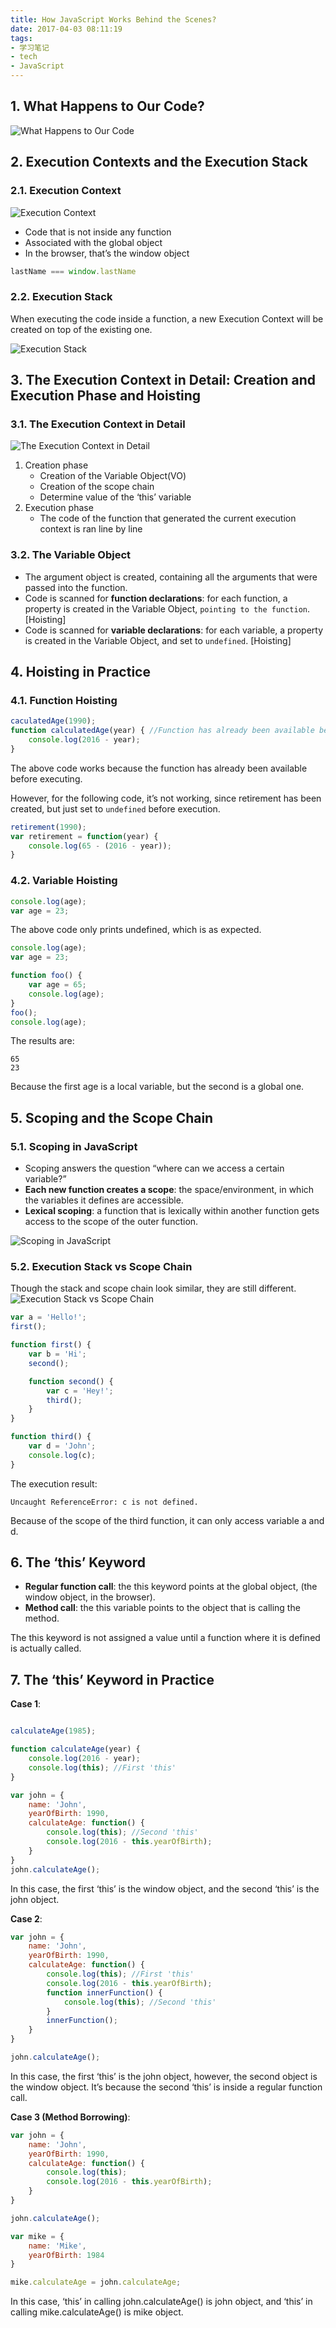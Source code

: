 ```yaml
---
title: How JavaScript Works Behind the Scenes?
date: 2017-04-03 08:11:19
tags:
- 学习笔记
- tech
- JavaScript
---
```


## 1. What Happens to Our Code?
![What Happens to Our Code](https://lh3.googleusercontent.com/O55ygo71OcIq1ZWkeq5MmJgJvngfikY68Y2u-P3HGg4JhMIQ_Nl4WA1LwQnpnartTQjnIrbanKGdCkUy8AUdY3nzu0qhpi_P7wZ0LOn_B8GF5Ot5PvxlP6IfR-OO4eCQhUHC6-MwQH1HL7gzV2JpmNSjT-D_8yrts5VVjXuuLItm5Rfm0bslWS2jZqIGJeuXg1Nd-eojrgVbMS3nL9P0R6uEbwpKXPrGu77WoTalhjbgKM-QLzdpsB0c7y9JqLHHobxqjrHI9Wogz0Szkcu0RfnB-1HryWlzsrollu8ncuzm8t730UV8GVNnviVSjWwlgEkeGPIDF1bonP1iFNLTVK7FdWtW11xxM2cuhjhdMp-jQnZjNpHoisOxEX0Kv7v81TOPQFukptupXiC42FuklYnqrUc1wLLhekUXwJSyKAxS93lvxSvxIWSuKJR9JjbgY3ZXwnst7K6A4YXwvqXoO2U71R6btXJK0YFiNN4coUO_VdDRqqq-EddpJrOzgUpf46BUlRhZ4S0HUbgfzFUbdhpllQrFC0kWQOwuYhVRHp7MASml8l6QsQsbPE1IFJ4u20yDwmuvA9g75i339JNGPKtmpo40tTA_Way8X434_oCKlUwx2JuAeBMLIF-2RIsOA-DPPniHT2HBp6uYQr9CvfsX1xVHQwOSqQKEP9cRFQ=w1440-h558-no)

## 2. Execution Contexts and the Execution Stack
### 2.1. Execution Context
![Execution Context](https://lh3.googleusercontent.com/i7-xaGbNE0MKmlhdicghBytDi0k7AkekQBcPbc9HcXf2Lwn8cEx0Nr2UBQGlUVW1MUgzLsRt9o5KVeD7MIXPSIfEy33wWJSesaRJsJsgH6QBBKBNcl39YM75gMaT9XrQYbBDmyb4snP0d4Loz0Tpngo-BMLZ9jsVfzMTbXFww5f8PYHwFTJ7O5nB00sss588aILyLHQyps7mGpl_ZMSHL6Xkw3sWC-4Q1efkT-BGoSfkS8-swaE-Pm1AiH_5_OFThjcpobfh2pyOvDbs7Xb9sYmURhNuBBVsFSz5YUQtrb4jcL5tO6aUtQu6OYAhHVpk7Vf89JN2Iqxp7dGPIP9QPD-DOM-_mLAhvmUDWDeTMFyCQbTRweycYC-9EFlpaOcKLCuuTWQnqgynyaOFT59rO040W_-OvqnH1rIQli4TZxRGxJmTeU6EsTzUVq0t3p67AFMpEGJu-LHRB3_f7KcU-aqZOenwdIgj-6eNvWtTZzaDVOBD2O8MG8mB_Jdfh5cpruhWKDPdgYChfPyvba2PtVhgj4KRk8K-lWttQLrZexVC0OJR-sxtfZ8bCDNp4Z7TQbHI0zmKBS02sEa91ecrRr_2PnXLF3RgxR8AmxMNs-_cs2ZhFcM_tWqwkJlSdrIVLm7f1_2ZuKKnGhaCtgSOHDB1_7Sqa0SuD6n2Y_yiOw=w698-h838-no)
- Code that is not inside any function
- Associated with the global object
- In the browser, that’s the window object

```javaScript
lastName === window.lastName
```

### 2.2. Execution Stack
When executing the code inside a function, a new Execution Context will be created on top of the existing one.

![Execution Stack](https://lh3.googleusercontent.com/Kslrk3U4J-QrkOX7zp3hUC2UIBxorVssUHX_ybRAUKELW8686sptO1exa9rM-87sI5A30N74aIQZh8NyCeqVQO1D469aNIbH8TwFFs1ybPcx1a0Xpg9_m84GrM3S6lkSgr3zWsN5KZrG3P34mWa_Zz_fWzz_7MFmjqsChDcrNLqazE8wkwGlbLt_bb_aaleUh26GEwCD_Wvgv5ijvPK2QwJnU6I2Wm-JMXZENdSxhPuijJD-6ve7T8MqlJ5H6Ufi1WuzXKSs-llulsMfBPkAz2LitwjGhKoPibij8ObYlgILT90EK6ZlR8qKbnCG193CJfG0EaO98UQaZ6ZHJBSDRW1C5gQEcAtYCSi5bM2RCcVFZAZV8zBEVwec4yfd0iQHlNGklpphLzwv7zPG3yhtwav9VWq-ORP0brJ2i7o3ISIKFT5IY8sO8NWNkzx9EN7jg2TEU58SSKNXatjG52l0bC-_rWuK4bXpennNZl142UzBkFGsRn6Rw89ePPQcyhlSA98gw3veq4DLjIufio3Oo6_jxdxP-MHP62W0_B5L81e8EqoNrbt_MO9XwZLJtKaamt_56_L3qe3L71mCmYVqAk0CoFLrn8qXF-_LQmRjWGNwGfOtgMlLeEKweqov4KTou7oPyZmIQ0WDyTDmK3O4rTLy3uAJXjhNMRBNqXAg0g=w1440-h805-no)

## 3. The Execution Context in Detail: Creation and Execution Phase and Hoisting
### 3.1. The Execution Context in Detail
![The Execution Context in Detail](https://lh3.googleusercontent.com/pf0WfjuVDh6ufRtT5lKLPEF0G5yAbSS_toYzm_HZh-dNcvEz8dadve0vF2j8P8ZUa7k0SIEjGHc4_qZXLPg8Yvs5Gb8QTKtKZRXgBmSdXNwASi4XUm4UmiDg4E6pVE0o2W_WoXhjeXp9tZByuTkGpTXV0Io_zR9f1gXkaszM2sAzjRkxOXN5AwoDR9NmUhkIaYa6_BF0_H7dpBlqOJO7GErgmE0-71a-mctQBR2dnRyO4nMcCB5KkYp-rNyZd-NESd8I_XMPWA1CtRpuJ9z0MNq4iXrlXt7FgmPD-iJ32Mx9xaLiwC778u_C1Os-sdVy_F65iUrtEqNXTekoQh16aVDcRF2bdPUX7Ph7WV3Bvl4M6TYg17PokRxg-YvVdT3SR4s0IcfjKCMwb49OIS3iHPFRv78qS_E8X1yv8XwXazEnqRSRSmCBk3Z_iFqPtEV5OOYo7wlMNnVBemhsZ7dMqPrpnMbJhRE5YvVp3k32gCEA5GTVtVoYXAUxcerwVQZRlonhnT6OXeDVrPXTRtqVS0nh84hx0TeLTsBzXdjkAKG0f4mBMC2_AWX0e9NeLWtTFLAIsXJl15xYGK9aiVm1d_VA2Z6D1mSB-BhPj5qpYS6zFQwWhhCD-JqbjJZG6ETL8_bpdmebNCFVNzcxk7WsR5LK8ySID_IecQJPn19TfQ=w453-h544-no)
1. Creation phase
	- Creation of the Variable Object(VO)
	- Creation of the scope chain
	- Determine value of the ‘this’ variable
2. Execution phase
	- The code of the function that generated the current execution context is ran line by line

### 3.2. The Variable Object
- The argument object is created, containing all the arguments that were passed into the function.
- Code is scanned for **function declarations**: for each function, a property is created in the Variable Object, `pointing to the function`. [Hoisting]
- Code is scanned for **variable declarations**: for each variable, a property is created in the Variable Object, and set to `undefined`. [Hoisting]

## 4. Hoisting in Practice
### 4.1. Function Hoisting
```javaScript
caculatedAge(1990);
function calculatedAge(year) { //Function has already been available before executing
	console.log(2016 - year);
}
```

The above code works because the function has already been available before executing.

However, for the following code, it’s not working, since retirement has been created, but just set to ``undefined`` before execution.

```javaScript
retirement(1990);
var retirement = function(year) {
	console.log(65 - (2016 - year));
}
```

### 4.2. Variable Hoisting
```javaScript
console.log(age);
var age = 23;
```

The above code only prints undefined, which is as expected.

```javaScript
console.log(age);
var age = 23;

function foo() {
	var age = 65;
	console.log(age);
}
foo();
console.log(age);
```

The results are:
```
65
23
```

Because the first age is a local variable, but the second is a global one.


## 5. Scoping and the Scope Chain
### 5.1. Scoping in JavaScript
- Scoping answers the question “where can we access a certain variable?”
- **Each new function creates a scope**: the space/environment, in which the variables it defines are accessible.
- **Lexical scoping**: a function that is lexically within another function gets access to the scope of the outer function.

![Scoping in JavaScript](https://lh3.googleusercontent.com/F4IJgAKT-DtOdIqxYEgCzS_im4MhDRX2VjF87eQkppiqA0jH2B-_ILhjtd5GmkmvOofxfcFvLvCIKOqyPJ9lkgHmYdPQvuCVHDxzUgQJKe5v81RMU_Gzbqe018Erp2Q6z9dDNwICMctzdJsYnv9YM3nLgg255Qr-6Ml9zoR1moGZjQEDTAlPFIUxioSS_GNm41KYGaBp7A03Hp745fKCPJJ6vtZ2ko0PbFfs_Imxgo8bvxwtC6wuw9IwfynWhwJHnPhyVYFL4KpmHbzWnlBVQU9du6gCElBNNQnUUOnSyYAyVNfiRPYd7ifb2Oj8KUwFl73bJqVQ1JQNhipx0qFwbDfUqSo7Z8aF9CxWLBFyPvd6lKaZyBTVcUvMAHd5J4Fp9W3mZWOopCKzrBQIrN6O4vW7peoZEgEc-027t1wpln7pQZ-4EUOTb7tRxF0qnLwcTPxzFNFjne2gLiL9oQeOG9Uta12St74BqUM9eDKFv7fvzfERLjmvVE6j4WD0LwXaWt2e_12qjU3A4l-9z4FfsGUbUlbY5M-xcPIkXSJJSEaG3s_H9TG4LB1FPrbJIvrWzB9dR0LUKMYt4W2lNRtbFQwdLjc7CNBF4Z1nv1s5m9xEOWNX5be7ZXEKgh10WMSaHF2sNOPnxuiE7y9eRjXFhMtQtNQUIxRydVum7N4dKg=w1440-h560-no)

### 5.2. Execution Stack vs Scope Chain
Though the stack and scope chain look similar, they are still different.
![Execution Stack vs Scope Chain](https://lh3.googleusercontent.com/boB66Vu2o8EFG1Q8eWHzMDlCviauiFy2kX9ra0vi7TIg9-covb4qyOaz6sWgkukQlfhTl1eB-zeww6-wPd1aIhc6xdysxDFHeilC2VceCgfiPZfrhvvq7I4vErzy8kqbipEkFLRFH0w5jHseqzYpLf6dNJ5LZPNAv4FSrDSGMZ1Se1hHOP1xjfptBUqOANZjzgDqfSVNBjSzrxQIf7DJa25UUijwP24rZtxsVCU6gVO3qu1Z_KOzNsGMRKmL4SmAjW4DjtyBzCQEppanyCIJMubOtGZlQN3as2zZ2bDteFWtvJ_kKSMsRTP5Apu3W1bxEX0ABqy_POobuEsYCqKmlQyga6jt8ujUhFnpoQzJC_Gq4sdZ2-qAH4E5h48gUwFCS2HH-d1Q4zckCR4vs7C7EwGfrWVHYcaH0WUHnm43gav0xTenX_OwMKIHODWOkn76jJDdgMIHxSfIFJ_3vJPAe8sp_xp_KFQjwom9H5_s4Hk710hKjdaeyh_4mSrT2RVRZ1g5wUA2wO0d_DbKF-rlmt0qhPuO803sTzoIoPrAVcULzecG10ClbVSWhIh81IEkiZEXv-jCwuFt9UmpfjQlyTmiU7qeO1FRvUGC5294UGDtgNjCVpDbIPx8XbRsPHF2gr8ALfbkwVxIeqvamSjzzVD3eO47YX2n5tDTn1yIqg=w1440-h643-no)

```javaScript
var a = 'Hello!';
first();

function first() {
	var b = 'Hi';
	second();

	function second() {
		var c = 'Hey!';
		third();
	}
}

function third() {
	var d = 'John';
	console.log(c);
}

```

The execution result:
```log
Uncaught ReferenceError: c is not defined.
```

Because of the scope of the third function, it can only access variable a and d.

## 6. The ‘this’ Keyword
- **Regular function call**: the this keyword points at the global object, (the window object, in the browser).
- **Method call**: the this variable points to the object that is calling the method.

The this keyword is not assigned a value until a function where it is defined is actually called.

## 7. The ‘this’ Keyword in Practice

**Case 1**:
```javaScript

calculateAge(1985);

function calculateAge(year) {
	console.log(2016 - year);
	console.log(this); //First 'this'
}

var john = {
	name: 'John',
	yearOfBirth: 1990,
	calculateAge: function() {
		console.log(this); //Second 'this'
		console.log(2016 - this.yearOfBirth);
	}
}
john.calculateAge();
```

In this case, the first ‘this’ is the window object, and the second ‘this’ is the john object.

**Case 2**:
```javaScript
var john = {
	name: 'John',
	yearOfBirth: 1990,
	calculateAge: function() {
		console.log(this); //First 'this'
		console.log(2016 - this.yearOfBirth);
		function innerFunction() {
			console.log(this); //Second 'this'
		}
		innerFunction();
	}
}

john.calculateAge();
```

In this case, the first ‘this’ is the john object, however, the second object is  the window object. It’s because the second ‘this’ is inside a regular function call.

**Case 3 (Method Borrowing)**:
```javaScript
var john = {
	name: 'John',
	yearOfBirth: 1990,
	calculateAge: function() {
		console.log(this);
		console.log(2016 - this.yearOfBirth);
	}
}

john.calculateAge();

var mike = {
	name: 'Mike',
	yearOfBirth: 1984
}

mike.calculateAge = john.calculateAge;

```

In this case, ‘this’ in calling john.calculateAge() is john object, and ‘this’ in calling mike.calculateAge() is mike object.
